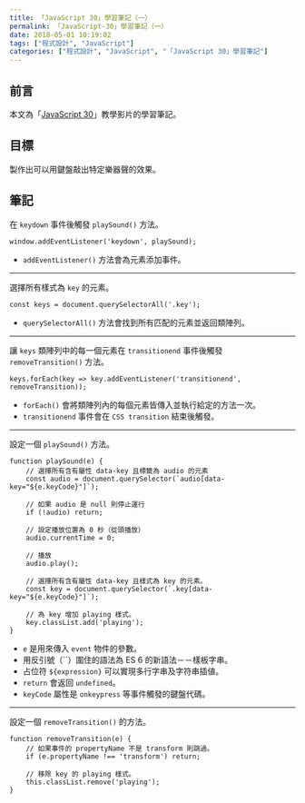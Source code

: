 ```yaml
---
title: 「JavaScript 30」學習筆記（一）
permalink: 「JavaScript-30」學習筆記（一）
date: 2018-05-01 10:19:02
tags: ["程式設計", "JavaScript"]
categories: ["程式設計", "JavaScript", "「JavaScript 30」學習筆記"]
---
```


## 前言

本文為「[JavaScript 30](https://javascript30.com/)」教學影片的學習筆記。

## 目標

製作出可以用鍵盤敲出特定樂器聲的效果。

## 筆記

在 `keydown` 事件後觸發 `playSound()` 方法。

```JS
window.addEventListener('keydown', playSound);
```

- `addEventListener()` 方法會為元素添加事件。

---

選擇所有樣式為 `key` 的元素。

```JS
const keys = document.querySelectorAll('.key');
```

- `querySelectorAll()` 方法會找到所有匹配的元素並返回類陣列。

---

讓 `keys` 類陣列中的每一個元素在 `transitionend` 事件後觸發 `removeTransition()` 方法。

```JS
keys.forEach(key => key.addEventListener('transitionend', removeTransition));
```

- `forEach()` 會將類陣列內的每個元素皆傳入並執行給定的方法一次。
- `transitionend` 事件會在 `CSS transition` 結束後觸發。

---

設定一個 `playSound()` 方法。

```JS
function playSound(e) {
    // 選擇所有含有屬性 data-key 且標籤為 audio 的元素
    const audio = document.querySelector(`audio[data-key="${e.keyCode}"]`);

    // 如果 audio 是 null 則停止運行
    if (!audio) return;

    // 設定播放位置為 0 秒（從頭播放）
    audio.currentTime = 0;

    // 播放
    audio.play();

    // 選擇所有含有屬性 data-key 且樣式為 key 的元素。
    const key = document.querySelector(`.key[data-key="${e.keyCode}"]`);

    // 為 key 增加 playing 樣式。
    key.classList.add('playing');
}
```

- `e` 是用來傳入 `event` 物件的參數。
- 用反引號（\`\`）圍住的語法為 ES 6 的新語法－－樣板字串。
- 占位符 `${expression}` 可以實現多行字串及字符串插値。
- `return` 會返回 `undefined`。
- `keyCode` 屬性是 `onkeypress` 等事件觸發的鍵盤代碼。

---

設定一個 `removeTransition()` 的方法。

```JS
function removeTransition(e) {
    // 如果事件的 propertyName 不是 transform 則跳過。
    if (e.propertyName !== 'transform') return;

    // 移除 key 的 playing 樣式。
    this.classList.remove('playing');
}
```

